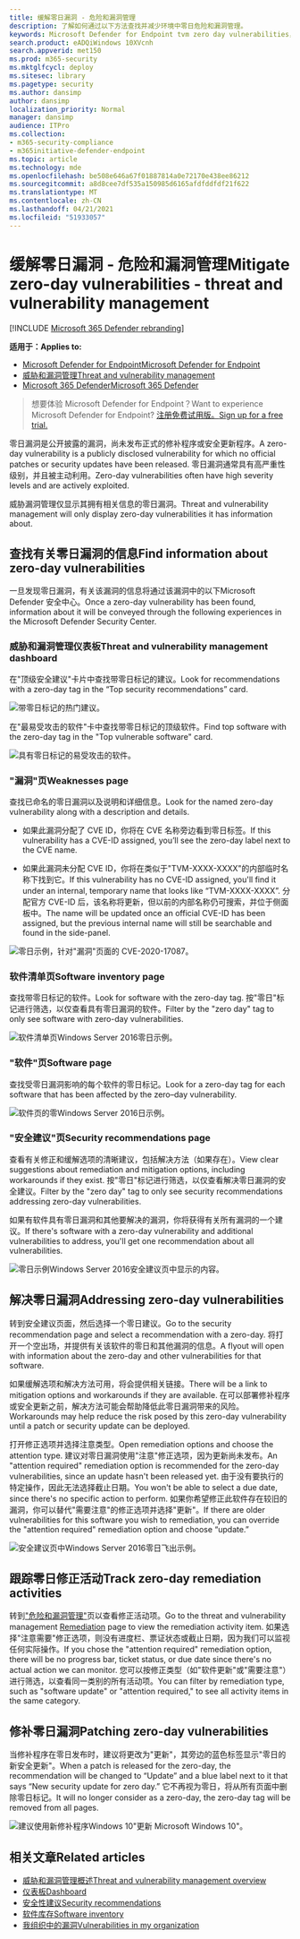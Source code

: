 ```yaml
---
title: 缓解零日漏洞 - 危险和漏洞管理
description: 了解如何通过以下方法查找并减少环境中零日危险和漏洞管理。
keywords: Microsoft Defender for Endpoint tvm zero day vulnerabilities， tvm， threat & 漏洞管理， zero day， 0-day， mitigate 0 day vulnerabilities， vulnerable CVE
search.product: eADQiWindows 10XVcnh
search.appverid: met150
ms.prod: m365-security
ms.mktglfcycl: deploy
ms.sitesec: library
ms.pagetype: security
ms.author: dansimp
author: dansimp
localization_priority: Normal
manager: dansimp
audience: ITPro
ms.collection:
- m365-security-compliance
- m365initiative-defender-endpoint
ms.topic: article
ms.technology: mde
ms.openlocfilehash: be508e646a67f01887814a0e72170e438ee86212
ms.sourcegitcommit: a8d8cee7df535a150985d6165afdfddfdf21f622
ms.translationtype: MT
ms.contentlocale: zh-CN
ms.lasthandoff: 04/21/2021
ms.locfileid: "51933057"
---
```

# <a name="mitigate-zero-day-vulnerabilities---threat-and-vulnerability-management"></a><span data-ttu-id="6589b-104">缓解零日漏洞 - 危险和漏洞管理</span><span class="sxs-lookup"><span data-stu-id="6589b-104">Mitigate zero-day vulnerabilities - threat and vulnerability management</span></span>

[!INCLUDE [Microsoft 365 Defender rebranding](../../includes/microsoft-defender.md)]

<span data-ttu-id="6589b-105">**适用于：**</span><span class="sxs-lookup"><span data-stu-id="6589b-105">**Applies to:**</span></span>

- [<span data-ttu-id="6589b-106">Microsoft Defender for Endpoint</span><span class="sxs-lookup"><span data-stu-id="6589b-106">Microsoft Defender for Endpoint</span></span>](https://go.microsoft.com/fwlink/?linkid=2154037)
- [<span data-ttu-id="6589b-107">威胁和漏洞管理</span><span class="sxs-lookup"><span data-stu-id="6589b-107">Threat and vulnerability management</span></span>](next-gen-threat-and-vuln-mgt.md)
- [<span data-ttu-id="6589b-108">Microsoft 365 Defender</span><span class="sxs-lookup"><span data-stu-id="6589b-108">Microsoft 365 Defender</span></span>](https://go.microsoft.com/fwlink/?linkid=2118804)

><span data-ttu-id="6589b-109">想要体验 Microsoft Defender for Endpoint？</span><span class="sxs-lookup"><span data-stu-id="6589b-109">Want to experience Microsoft Defender for Endpoint?</span></span> [<span data-ttu-id="6589b-110">注册免费试用版。</span><span class="sxs-lookup"><span data-stu-id="6589b-110">Sign up for a free trial.</span></span>](https://www.microsoft.com/microsoft-365/windows/microsoft-defender-atp?ocid=docs-wdatp-portaloverview-abovefoldlink)

<span data-ttu-id="6589b-111">零日漏洞是公开披露的漏洞，尚未发布正式的修补程序或安全更新程序。</span><span class="sxs-lookup"><span data-stu-id="6589b-111">A zero-day vulnerability is a publicly disclosed vulnerability for which no official patches or security updates have been released.</span></span> <span data-ttu-id="6589b-112">零日漏洞通常具有高严重性级别，并且被主动利用。</span><span class="sxs-lookup"><span data-stu-id="6589b-112">Zero-day vulnerabilities often have high severity levels and are actively exploited.</span></span>

<span data-ttu-id="6589b-113">威胁漏洞管理仅显示其拥有相关信息的零日漏洞。</span><span class="sxs-lookup"><span data-stu-id="6589b-113">Threat and vulnerability management will only display zero-day vulnerabilities it has information about.</span></span>

## <a name="find-information-about-zero-day-vulnerabilities"></a><span data-ttu-id="6589b-114">查找有关零日漏洞的信息</span><span class="sxs-lookup"><span data-stu-id="6589b-114">Find information about zero-day vulnerabilities</span></span>

<span data-ttu-id="6589b-115">一旦发现零日漏洞，有关该漏洞的信息将通过该漏洞中的以下Microsoft Defender 安全中心。</span><span class="sxs-lookup"><span data-stu-id="6589b-115">Once a zero-day vulnerability has been found, information about it will be conveyed through the following experiences in the Microsoft Defender Security Center.</span></span>

### <a name="threat-and-vulnerability-management-dashboard"></a><span data-ttu-id="6589b-116">威胁和漏洞管理仪表板</span><span class="sxs-lookup"><span data-stu-id="6589b-116">Threat and vulnerability management dashboard</span></span>

<span data-ttu-id="6589b-117">在"顶级安全建议"卡片中查找带零日标记的建议。</span><span class="sxs-lookup"><span data-stu-id="6589b-117">Look for recommendations with a zero-day tag in the “Top security recommendations” card.</span></span>

![带零日标记的热门建议。](images/tvm-zero-day-top-security-recommendations.png)

<span data-ttu-id="6589b-119">在"最易受攻击的软件"卡中查找带零日标记的顶级软件。</span><span class="sxs-lookup"><span data-stu-id="6589b-119">Find top software with the zero-day tag in the "Top vulnerable software" card.</span></span>

![具有零日标记的易受攻击的软件。](images/tvm-zero-day-top-software.png)

### <a name="weaknesses-page"></a><span data-ttu-id="6589b-121">"漏洞"页</span><span class="sxs-lookup"><span data-stu-id="6589b-121">Weaknesses page</span></span>

<span data-ttu-id="6589b-122">查找已命名的零日漏洞以及说明和详细信息。</span><span class="sxs-lookup"><span data-stu-id="6589b-122">Look for the named zero-day vulnerability along with a description and details.</span></span>

- <span data-ttu-id="6589b-123">如果此漏洞分配了 CVE ID，你将在 CVE 名称旁边看到零日标签。</span><span class="sxs-lookup"><span data-stu-id="6589b-123">If this vulnerability has a CVE-ID assigned, you’ll see the zero-day label next to the CVE name.</span></span>

- <span data-ttu-id="6589b-124">如果此漏洞未分配 CVE ID，你将在类似于"TVM-XXXX-XXXX"的内部临时名称下找到它。</span><span class="sxs-lookup"><span data-stu-id="6589b-124">If this vulnerability has no CVE-ID assigned, you'll find it under an internal, temporary name that looks like “TVM-XXXX-XXXX”.</span></span> <span data-ttu-id="6589b-125">分配官方 CVE-ID 后，该名称将更新，但以前的内部名称仍可搜索，并位于侧面板中。</span><span class="sxs-lookup"><span data-stu-id="6589b-125">The name will be updated once an official CVE-ID has been assigned, but the previous internal name will still be searchable and found in the side-panel.</span></span>

![零日示例，针对"漏洞"页面的 CVE-2020-17087。](images/tvm-zero-day-weakness-name.png)

### <a name="software-inventory-page"></a><span data-ttu-id="6589b-127">软件清单页</span><span class="sxs-lookup"><span data-stu-id="6589b-127">Software inventory page</span></span>

<span data-ttu-id="6589b-128">查找带零日标记的软件。</span><span class="sxs-lookup"><span data-stu-id="6589b-128">Look for software with the zero-day tag.</span></span> <span data-ttu-id="6589b-129">按"零日"标记进行筛选，以仅查看具有零日漏洞的软件。</span><span class="sxs-lookup"><span data-stu-id="6589b-129">Filter by the "zero day" tag to only see software with zero-day vulnerabilities.</span></span>

![软件清单页Windows Server 2016零日示例。](images/tvm-zero-day-software-inventory.png)

### <a name="software-page"></a><span data-ttu-id="6589b-131">"软件"页</span><span class="sxs-lookup"><span data-stu-id="6589b-131">Software page</span></span>

<span data-ttu-id="6589b-132">查找受零日漏洞影响的每个软件的零日标记。</span><span class="sxs-lookup"><span data-stu-id="6589b-132">Look for a zero-day tag for each software that has been affected by the zero–day vulnerability.</span></span>

![软件页的零Windows Server 2016日示例。](images/tvm-zero-day-software-page.png)

### <a name="security-recommendations-page"></a><span data-ttu-id="6589b-134">"安全建议"页</span><span class="sxs-lookup"><span data-stu-id="6589b-134">Security recommendations page</span></span>

<span data-ttu-id="6589b-135">查看有关修正和缓解选项的清晰建议，包括解决方法（如果存在）。</span><span class="sxs-lookup"><span data-stu-id="6589b-135">View clear suggestions about remediation and mitigation options, including workarounds if they exist.</span></span> <span data-ttu-id="6589b-136">按"零日"标记进行筛选，以仅查看解决零日漏洞的安全建议。</span><span class="sxs-lookup"><span data-stu-id="6589b-136">Filter by the "zero day" tag to only see security recommendations addressing zero-day vulnerabilities.</span></span>

<span data-ttu-id="6589b-137">如果有软件具有零日漏洞和其他要解决的漏洞，你将获得有关所有漏洞的一个建议。</span><span class="sxs-lookup"><span data-stu-id="6589b-137">If there's software with a zero-day vulnerability and additional vulnerabilities to address, you'll get one recommendation about all vulnerabilities.</span></span>

![零日示例Windows Server 2016安全建议页中显示的内容。](images/tvm-zero-day-security-recommendation.png)

## <a name="addressing-zero-day-vulnerabilities"></a><span data-ttu-id="6589b-139">解决零日漏洞</span><span class="sxs-lookup"><span data-stu-id="6589b-139">Addressing zero-day vulnerabilities</span></span>

<span data-ttu-id="6589b-140">转到安全建议页面，然后选择一个零日建议。</span><span class="sxs-lookup"><span data-stu-id="6589b-140">Go to the security recommendation page and select a recommendation with a zero-day.</span></span> <span data-ttu-id="6589b-141">将打开一个空出场，并提供有关该软件的零日和其他漏洞的信息。</span><span class="sxs-lookup"><span data-stu-id="6589b-141">A flyout will open with information about the zero-day and other vulnerabilities for that software.</span></span>

<span data-ttu-id="6589b-142">如果缓解选项和解决方法可用，将会提供相关链接。</span><span class="sxs-lookup"><span data-stu-id="6589b-142">There will be a link to mitigation options and workarounds if they are available.</span></span> <span data-ttu-id="6589b-143">在可以部署修补程序或安全更新之前，解决方法可能会帮助降低此零日漏洞带来的风险。</span><span class="sxs-lookup"><span data-stu-id="6589b-143">Workarounds may help reduce the risk posed by this zero-day vulnerability until a patch or security update can be deployed.</span></span>

<span data-ttu-id="6589b-144">打开修正选项并选择注意类型。</span><span class="sxs-lookup"><span data-stu-id="6589b-144">Open remediation options and choose the attention type.</span></span> <span data-ttu-id="6589b-145">建议对零日漏洞使用"注意"修正选项，因为更新尚未发布。</span><span class="sxs-lookup"><span data-stu-id="6589b-145">An "attention required" remediation option is recommended for the zero-day vulnerabilities, since an update hasn't been released yet.</span></span> <span data-ttu-id="6589b-146">由于没有要执行的特定操作，因此无法选择截止日期。</span><span class="sxs-lookup"><span data-stu-id="6589b-146">You won't be able to select a due date, since there's no specific action to perform.</span></span> <span data-ttu-id="6589b-147">如果你希望修正此软件存在较旧的漏洞，你可以替代"需要注意"的修正选项并选择"更新"。</span><span class="sxs-lookup"><span data-stu-id="6589b-147">If there are older vulnerabilities for this software you wish to remediation, you can override the "attention required" remediation option and choose “update.”</span></span>

![安全建议页中Windows Server 2016零日飞出示例。](images/tvm-zero-day-recommendation-flyout400.png)

## <a name="track-zero-day-remediation-activities"></a><span data-ttu-id="6589b-149">跟踪零日修正活动</span><span class="sxs-lookup"><span data-stu-id="6589b-149">Track zero-day remediation activities</span></span>

<span data-ttu-id="6589b-150">转到["危险和漏洞管理"](tvm-remediation.md)页以查看修正活动项。</span><span class="sxs-lookup"><span data-stu-id="6589b-150">Go to the threat and vulnerability management [Remediation](tvm-remediation.md) page to view the remediation activity item.</span></span> <span data-ttu-id="6589b-151">如果选择"注意需要"修正选项，则没有进度栏、票证状态或截止日期，因为我们可以监视任何实际操作。</span><span class="sxs-lookup"><span data-stu-id="6589b-151">If you chose the "attention required" remediation option, there will be no progress bar, ticket status, or due date since there's no actual action we can monitor.</span></span> <span data-ttu-id="6589b-152">您可以按修正类型（如"软件更新"或"需要注意"）进行筛选，以查看同一类别的所有活动项。</span><span class="sxs-lookup"><span data-stu-id="6589b-152">You can filter by remediation type, such as "software update" or "attention required," to see all activity items in the same category.</span></span>

## <a name="patching-zero-day-vulnerabilities"></a><span data-ttu-id="6589b-153">修补零日漏洞</span><span class="sxs-lookup"><span data-stu-id="6589b-153">Patching zero-day vulnerabilities</span></span>

<span data-ttu-id="6589b-154">当修补程序在零日发布时，建议将更改为"更新"，其旁边的蓝色标签显示"零日的新安全更新"。</span><span class="sxs-lookup"><span data-stu-id="6589b-154">When a patch is released for the zero-day, the recommendation will be changed to “Update” and a blue label next to it that says “New security update for zero day.”</span></span> <span data-ttu-id="6589b-155">它不再视为零日，将从所有页面中删除零日标记。</span><span class="sxs-lookup"><span data-stu-id="6589b-155">It will no longer consider as a zero-day, the zero-day tag will be removed from all pages.</span></span>

![建议使用新修补程序Windows 10"更新 Microsoft Windows 10"。](images/tvm-zero-day-patch.jpg)

## <a name="related-articles"></a><span data-ttu-id="6589b-157">相关文章</span><span class="sxs-lookup"><span data-stu-id="6589b-157">Related articles</span></span>

- [<span data-ttu-id="6589b-158">威胁和漏洞管理概述</span><span class="sxs-lookup"><span data-stu-id="6589b-158">Threat and vulnerability management overview</span></span>](next-gen-threat-and-vuln-mgt.md)
- [<span data-ttu-id="6589b-159">仪表板</span><span class="sxs-lookup"><span data-stu-id="6589b-159">Dashboard</span></span>](tvm-dashboard-insights.md)
- [<span data-ttu-id="6589b-160">安全性建议</span><span class="sxs-lookup"><span data-stu-id="6589b-160">Security recommendations</span></span>](tvm-security-recommendation.md)
- [<span data-ttu-id="6589b-161">软件库存</span><span class="sxs-lookup"><span data-stu-id="6589b-161">Software inventory</span></span>](tvm-software-inventory.md)
- [<span data-ttu-id="6589b-162">我组织中的漏洞</span><span class="sxs-lookup"><span data-stu-id="6589b-162">Vulnerabilities in my organization</span></span>](tvm-weaknesses.md)

